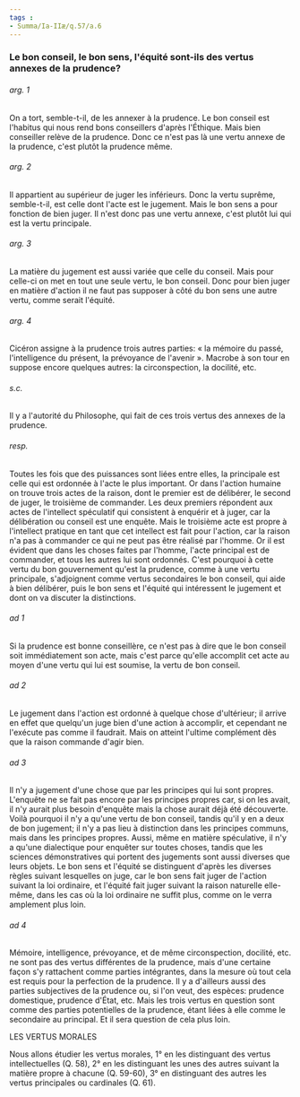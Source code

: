 ```yaml
---
tags : 
- Summa/Ia-IIæ/q.57/a.6
---
```


### Le bon conseil, le bon sens, l'équité sont-ils des vertus annexes de la prudence?

###### arg. 1
On a tort, semble-t-il, de les annexer à la prudence. Le bon conseil est l'habitus qui nous rend bons conseillers d'après l'Éthique. Mais bien conseiller relève de la prudence. Donc ce n'est pas là une vertu annexe de la prudence, c'est plutôt la prudence même. 

###### arg. 2
Il appartient au supérieur de juger les inférieurs. Donc la vertu suprême, semble-t-il, est celle dont l'acte est le jugement. Mais le bon sens a pour fonction de bien juger. Il n'est donc pas une vertu annexe, c'est plutôt lui qui est la vertu principale. 

###### arg. 3
La matière du jugement est aussi variée que celle du conseil. Mais pour celle-ci on met en tout une seule vertu, le bon conseil. Donc pour bien juger en matière d'action il ne faut pas supposer à côté du bon sens une autre vertu, comme serait l'équité. 

###### arg. 4
Cicéron assigne à la prudence trois autres parties: « la mémoire du passé, l'intelligence du présent, la prévoyance de l'avenir ». Macrobe à son tour en suppose encore quelques autres: la circonspection, la docilité, etc. 

###### s.c.
Il y a l'autorité du Philosophe, qui fait de ces trois vertus des annexes de la prudence. 

###### resp.
Toutes les fois que des puissances sont liées entre elles, la principale est celle qui est ordonnée à l'acte le plus important. Or dans l'action humaine on trouve trois actes de la raison, dont le premier est de délibérer, le second de juger, le troisième de commander. Les deux premiers répondent aux actes de l'intellect spéculatif qui consistent à enquérir et à juger, car la délibération ou conseil est une enquête. Mais le troisième acte est propre à l'intellect pratique en tant que cet intellect est fait pour l'action, car la raison n'a pas à commander ce qui ne peut pas être réalisé par l'homme. Or il est évident que dans les choses faites par l'homme, l'acte principal est de commander, et tous les autres lui sont ordonnés. C'est pourquoi à cette vertu du bon gouvernement qu'est la prudence, comme à une vertu principale, s'adjoignent comme vertus secondaires le bon conseil, qui aide à bien délibérer, puis le bon sens et l'équité qui intéressent le jugement et dont on va discuter la distinctions. 

###### ad 1
Si la prudence est bonne conseillère, ce n'est pas à dire que le bon conseil soit immédiatement son acte, mais c'est parce qu'elle accomplit cet acte au moyen d'une vertu qui lui est soumise, la vertu de bon conseil. 

###### ad 2
Le jugement dans l'action est ordonné à quelque chose d'ultérieur; il arrive en effet que quelqu'un juge bien d'une action à accomplir, et cependant ne l'exécute pas comme il faudrait. Mais on atteint l'ultime complément dès que la raison commande d'agir bien. 

###### ad 3
Il n'y a jugement d'une chose que par les principes qui lui sont propres. L'enquête ne se fait pas encore par les principes propres car, si on les avait, il n'y aurait plus besoin d'enquête mais la chose aurait déjà été découverte. Voilà pourquoi il n'y a qu'une vertu de bon conseil, tandis qu'il y en a deux de bon jugement; il n'y a pas lieu à distinction dans les principes communs, mais dans les principes propres. Aussi, même en matière spéculative, il n'y a qu'une dialectique pour enquêter sur toutes choses, tandis que les sciences démonstratives qui portent des jugements sont aussi diverses que leurs objets. Le bon sens et l'équité se distinguent d'après les diverses règles suivant lesquelles on juge, car le bon sens fait juger de l'action suivant la loi ordinaire, et l'équité fait juger suivant la raison naturelle elle-même, dans les cas où la loi ordinaire ne suffit plus, comme on le verra amplement plus loin. 

###### ad 4
Mémoire, intelligence, prévoyance, et de même circonspection, docilité, etc. ne sont pas des vertus différentes de la prudence, mais d'une certaine façon s'y rattachent comme parties intégrantes, dans la mesure où tout cela est requis pour la perfection de la prudence. Il y a d'ailleurs aussi des parties subjectives de la prudence ou, si l'on veut, des espèces: prudence domestique, prudence d'État, etc. Mais les trois vertus en question sont comme des parties potentielles de la prudence, étant liées à elle comme le secondaire au principal. Et il sera question de cela plus loin. 

LES VERTUS MORALES 

Nous allons étudier les vertus morales, 1° en les distinguant des vertus intellectuelles (Q. 58), 2° en les distinguant les unes des autres suivant la matière propre à chacune (Q. 59-60), 3° en distinguant des autres les vertus principales ou cardinales (Q. 61). 

